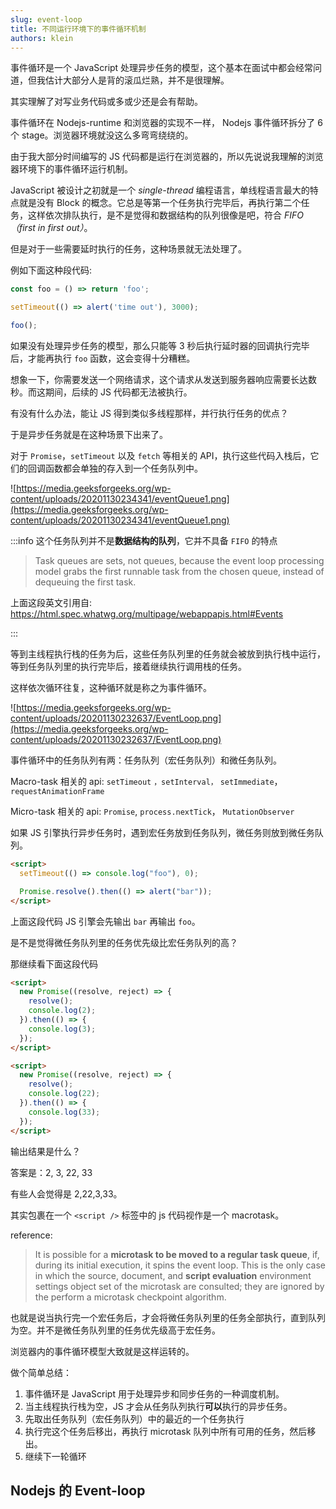 ```yaml
---
slug: event-loop
title: 不同运行环境下的事件循环机制
authors: klein
---
```


<!-- truncate -->

事件循环是一个 JavaScript 处理异步任务的模型，这个基本在面试中都会经常问道，但我估计大部分人是背的滚瓜烂熟，并不是很理解。

其实理解了对写业务代码或多或少还是会有帮助。

事件循环在 Nodejs-runtime 和浏览器的实现不一样， Nodejs 事件循环拆分了 6 个 stage。浏览器环境就没这么多弯弯绕绕的。

由于我大部分时间编写的 JS 代码都是运行在浏览器的，所以先说说我理解的浏览器环境下的事件循环运行机制。

JavaScript 被设计之初就是一个 _single-thread_ 编程语言，单线程语言最大的特点就是没有 Block 的概念。它总是等第一个任务执行完毕后，再执行第二个任务，这样依次排队执行，是不是觉得和数据结构的队列很像是吧，符合 _FIFO （first in first out）_。

但是对于一些需要延时执行的任务，这种场景就无法处理了。

例如下面这种段代码:

```js
const foo = () => return 'foo';

setTimeout(() => alert('time out'), 3000);

foo();
```

如果没有处理异步任务的模型，那么只能等 3 秒后执行延时器的回调执行完毕后，才能再执行 `foo` 函数，这会变得十分糟糕。

想象一下，你需要发送一个网络请求，这个请求从发送到服务器响应需要长达数秒。而这期间，后续的 JS 代码都无法被执行。

有没有什么办法，能让 JS 得到类似多线程那样，并行执行任务的优点？

于是异步任务就是在这种场景下出来了。

对于 `Promise`，`setTimeout` 以及 `fetch` 等相关的 API，执行这些代码入栈后，它们的回调函数都会单独的存入到一个任务队列中。

![https://media.geeksforgeeks.org/wp-content/uploads/20201130234341/eventQueue1.png](https://media.geeksforgeeks.org/wp-content/uploads/20201130234341/eventQueue1.png)

:::info
这个任务队列并不是**数据结构的队列**，它并不具备 `FIFO` 的特点

> Task queues are sets, not queues, because the event loop processing model grabs the first runnable task from the chosen queue, instead of dequeuing the first task.

上面这段英文引用自: https://html.spec.whatwg.org/multipage/webappapis.html#Events

:::

等到主线程执行栈的任务为后，这些任务队列里的任务就会被放到执行栈中运行，等到任务队列里的执行完毕后，接着继续执行调用栈的任务。

这样依次循环往复，这种循环就是称之为事件循环。

![https://media.geeksforgeeks.org/wp-content/uploads/20201130232637/EventLoop.png](https://media.geeksforgeeks.org/wp-content/uploads/20201130232637/EventLoop.png)

事件循环中的任务队列有两：任务队列（宏任务队列）和微任务队列。

Macro-task 相关的 api: `setTimeout` `，setInterval，` `setImmediate`，`requestAnimationFrame`

Micro-task 相关的 api: `Promise`, `process.nextTick`， `MutationObserver`

如果 JS 引擎执行异步任务时，遇到宏任务放到任务队列，微任务则放到微任务队列。

```html
<script>
  setTimeout(() => console.log("foo"), 0);

  Promise.resolve().then(() => alert("bar"));
</script>
```

上面这段代码 JS 引擎会先输出 `bar` 再输出 `foo`。

是不是觉得微任务队列里的任务优先级比宏任务队列的高？

那继续看下面这段代码

```html
<script>
  new Promise((resolve, reject) => {
    resolve();
    console.log(2);
  }).then(() => {
    console.log(3);
  });
</script>

<script>
  new Promise((resolve, reject) => {
    resolve();
    console.log(22);
  }).then(() => {
    console.log(33);
  });
</script>
```

输出结果是什么？

答案是：2, 3, 22, 33

有些人会觉得是 2,22,3,33。

其实包裹在一个 `<script />` 标签中的 js 代码视作是一个 macrotask。

reference:

> It is possible for a **microtask to be moved to a regular task queue**, if, during its initial execution, it spins the event loop. This is the only case in which the source, document, and **script evaluation** environment settings object set of the microtask are consulted; they are ignored by the perform a microtask checkpoint algorithm.

也就是说当执行完一个宏任务后，才会将微任务队列里的任务全部执行，直到队列为空。并不是微任务队列里的任务优先级高于宏任务。

浏览器内的事件循环模型大致就是这样运转的。

做个简单总结：

1. 事件循环是 JavaScript 用于处理异步和同步任务的一种调度机制。
2. 当主线程执行栈为空，JS 才会从任务队列执行**可以**执行的异步任务。
3. 先取出任务队列（宏任务队列）中的最近的一个任务执行
4. 执行完这个任务后移出，再执行 microtask 队列中所有可用的任务，然后移出。
5. 继续下一轮循环

## Nodejs 的 Event-loop
